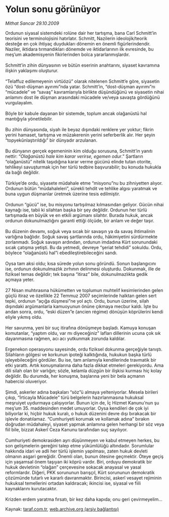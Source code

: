 # Yolun sonu görünüyor

*Mithat Sancar 29.10.2009*

<div class="yazi">Ordunun siyasal sistemdeki rolüne dair her tartışma, bana Carl Schmitt’in teorisini ve terminolojisini hatırlatır. Schmitt, Nazilerin ideolojik/teorik desteğe en çok ihtiyaç duydukları dönemin en önemli figürlerindendir. Naziler, iktidara tırmandıkları dönemde ve iktidarlarının ilk evresinde, bu meş’um akademisyenin fikirlerinden bolca yararlanmışlardır. <br/><br/>Schmitt’in zihin dünyasının ve bütün eserinin anahtarını, siyaset kavramına ilişkin yaklaşımı oluşturur. <br/><br/>“Telaffuz edilemeyenin virtüözü” olarak nitelenen Schmitt’e göre, siyasetin özü “dost-düşman ayırımı”nda yatar. Schmitt’in, “dost-düşman ayırımı”nı “mücadele” ve “savaş” kavramlarıyla birlikte düşündüğünü ve siyasetin nihai anlamını dost ile düşman arasındaki mücadele ve/veya savaşta gördüğünü vurgulayalım. <br/><br/>Böyle bir kabule dayanan bir sistemde, toplum ancak olağanüstü hal mantığıyla yönetilebilir. <br/><br/>Bu zihin dünyasında, siyah ile beyaz dışındaki renklere yer yoktur; fikrin yerini hamaset, tartışma ve müzakerenin yerini seferberlik alır. Her şeyin “topyekûnlaştırıldığı” bir dünyadır arzulanan. <br/><br/>Bu dünyanın gerçek egemeninin kim olduğu sorusuna, Schmitt’in yanıtı nettir: “<i>Olağanüstü hale kim karar verirse, egemen odur</i>.” Şartların “olağanüstü” nitelik taşıdığına karar verme gücünü elinde tutan otorite, tehlikeyi savuşturmak için her türlü tedbire başvurabilir; bu konuda hukukla da bağlı değildir. <br/><br/>Türkiye’de ordu, siyasete müdahale etme “misyonu”nu bu zihniyetten alıyor. Ordunun bütün “müdahaleleri”, sürekli tehdit ve tehlike algısı yaratmak ve buna uygun düşmanlar üretmek üzerine tesis edilmiştir. <br/><br/>Ordunun “gücü” ise, bu misyonu tartışılmaz kılmasından geliyor. Gücün nihai kaynağı ise, tabii ki silahtan başka bir şey değildir. Ordunun her türlü tartışmada en büyük ve en etkili argümanı silahtır. Burada hukuk, ancak ordunun dokunulmazlığını garanti ettiği ölçüde, bir anlam ve değer taşır. <br/><br/>Bu düzenin devamı, soğuk veya sıcak bir savaşın ya da savaş ihtimalinin varlığına bağlıdır. Soğuk savaş şartlarında ordu, hâkimiyetini sürdürmekte zorlanmadı. Soğuk savaşın ardından, ordunun imdadına Kürt sorunundaki sıcak çatışma yetişti. Bu da yetmedi, devreye “şeriat tehdidi” sokuldu. Ordu, böylece “olağanüstü hal”i ebedileştirebileceğini sandı. <br/><br/>Oysa tam aksi oldu; kısa sürede yolun sonu göründü. Sonun başlangıcını ise, ordunun dokunulmazlık zırhının delinmesi oluşturdu. Dokunmak, ille de fiziksel temas değildir; tek başına “itiraz” bile, dokunulmazlıkta gedik açmaya yeter. <br/><br/>27 Nisan muhtırasına hükümetten ve toplumun muhtelif kesimlerinden gelen güçlü itiraz ve özellikle 22 Temmuz 2007 seçimlerinde halktan gelen sert tepki, ordunun “açığa düşmesi”ne yol açtı. Ordu, bunun üzerine, silah dışındaki argümanlarla kamuoyunun önüne çıkmaya mecbur kaldı. İşte bu andan sonra, ordu, “eski düzen”e (ancien régime) dönüşün köprülerini kendi eliyle yıkmış oldu. <br/><br/>Her savunma, yeni bir suç itirafına dönüşmeye başladı. Kamuya konuşan komutanlar, “yaptım oldu, var mı diyeceğiniz” lafları dillerinin ucuna çok sık dayanmasına rağmen, acı acı yutkunmak zorunda kaldılar. <br/><br/>Ergenekon operasyonu sayesinde, ordu fiziksel dokunma gerçeğiyle tanıştı. Silahların gölgesi ve korkunun ipoteği kalktığında, hukukun başka türlü işleyebileceğini gördüler. Bu ise, tam anlamıyla kendilerinde travmatik bir etki yarattı. Artık konuşmalarına daha fazla dikkat etmeleri gerekiyordu. Ama dili silah olan bir varlığın; sözle, kelamla düzgün bir ilişkisi kurması hiç kolay değildir. Bu durumda, her konuşma, başlarına yeni bir bela açmanın habercisi oluveriyor. <br/><br/>Şimdi, askerler adına başkaları “söz”ü almaya yelteniyorlar. Mesela birileri çıkıp, “İrticayla Mücadele” türü belgelerin hazırlanmasına hukuksal meşruiyet uydurmaya çalışıyorlar. Bunun için de, İç Hizmet Kanunu’nun şu meş’um 35. maddesinden medet umuyorlar. Oysa kendileri de çok iyi biliyorlar ki, hiçbir hukuk kuralı, o hukuk düzenini devre dışı bırakacak bir işlevle donatılamaz. “Cumhuriyeti korumak ve kollamak adına” bırakın doğrudan müdahaleyi, siyaset yapmak anlamına gelen herhangi bir söz veya fiil bile, bizzat Askerî Ceza Kanunu tarafından suç sayılıyor. <br/><br/>Cumhuriyeti demokrasiden ayrı düşünmeyen ve kabul etmeyen herkes, bu son gelişmelerin gereğini talep etme yükümlülüğü altındadır. Sorumlular hakkında idari ve adli her türlü işlemin yapılması, zaten hukuk devleti olmanın asgari gereğidir. Önemli olan, bunun ötesine geçmektir. Öteye geçiş için yaşamsal önem taşıyan iki köprü vardır. Biri, orduyu demokratik bir hukuk devletinin “olağan” çerçevesine sokacak anayasal ve yasal reformlardır. Diğeri, PKK sorununun barışçıl, Kürt sorununun demokratik çözümünde tutarlı ve kararlı davranmaktır. Birincisi, askerî vesayet rejiminin hukuksal temellerini ortadan kaldıracak; ikincisi ise, siyasal ve fiili kaynaklarını kurutacaktır. <br/><br/>Krizden erdem yaratma fırsatı, bir kez daha kapıda; onu geri çevirmeyelim...
              </div>

Kaynak: [taraf.com.tr](http://taraf.com.tr:80/makale/8199.htm), [web.archive.org (arşiv bağlantısı)](http://web.archive.org/web/20100314072804/http://taraf.com.tr:80/makale/8199.htm)
